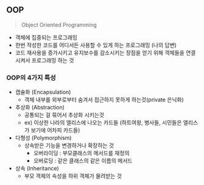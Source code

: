 ## OOP
  > Object Oriented Programming
  * 객체에 집중되는 프로그래밍
  * 한번 작성한 코드를 어디서든 사용할 수 있게 하는 프로그래밍 (나의 답변)
  * 코드 재사용을 증가시키고 유지보수를 감소시키는 장점을 얻기 위해 객체들을 연결시켜서 프로그래밍 하는 것
  
  ### OOP의 4가지 특성
  
  * 캡슐화  (Encapsulation)
    * 객체 내부를 외부로부터 숨겨서 접근하지 못하게 하는것(private 은닉화)
  * 추상화  (Abstraction)
    * 공통되는 걸 묶어서 추상화 시키는것
    * ex) 이상한 나라의 앨리스에 나오는 카드들 (하트여왕, 병사들, 시민들은 앨리스가 보기에 어차피 카드들)
  * 다형성  (Polymorphism)
    * 상속받은 기능을 변경하거나 확장하는 것
      * 오버라이딩 : 부모클래스의 메서드를 재정의
      * 오버로딩 : 같은 클래스의 같은 이름의 메서드
  * 상속 (Inheritance)
    * 부모 객체의 속성을 하위 객체가 물려받는 것
  
  
